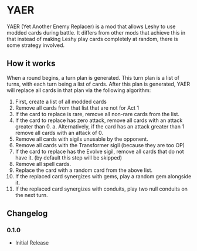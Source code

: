 ﻿# YAER

YAER (Yet Another Enemy Replacer) is a mod that allows Leshy to use modded cards during battle. It differs from other mods that 
achieve this in that instead of making Leshy play cards completely at random, there is some strategy involved.

## How it works

When a round begins, a turn plan is generated. This turn plan is a list of turns, with each turn being a list of cards. After this plan is generated,
YAER will replace all cards in that plan via the following algorithm:

1. First, create a list of all modded cards
2. Remove all cards from that list that are not for Act 1
3. If the card to replace is rare, remove all non-rare cards from the list.
4. If the card to replace has zero attack, remove all cards with an attack greater than 0.
    a. Alternatively, if the card has an attack greater than 1 remove all cards with an attack of 0.
5. Remove all cards with sigils unusable by the opponent.
6. Remove all cards with the Transformer sigil (because they are too OP)
7. If the card to replace has the Evolve sigil, remove all cards that do not have it. (by default this step will be skipped)
8. Remove all spell cards.
9. Replace the card with a random card from the above list.
10. If the replaced card synergizes with gems, play a random gem alongside it.
11. If the replaced card synergizes with conduits, play two null conduits on the next turn.

## Changelog

### 0.1.0
* Initial Release
